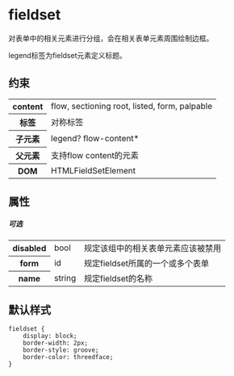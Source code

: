# fieldset

对表单中的相关元素进行分组，会在相关表单元素周围绘制边框。

legend标签为fieldset元素定义标题。

## 约束

<table>
<tr>
    <th>content</th>
    <td>flow, sectioning root, listed, form, palpable</td>
</tr>
<tr>
    <th>标签</th>
    <td>对称标签</td>
</tr>
<tr>
    <th>子元素</th>
    <td>legend? flow-content*</td>
</tr>
<tr>
    <th>父元素</th>
    <td>支持flow content的元素</td>
</tr>
<tr>
    <th>DOM</th>
    <td>HTMLFieldSetElement</td>
</tr>
</table>

## 属性

##### 可选

<table>
<tr>
    <th>disabled</th>
    <td>bool</td>
    <td>规定该组中的相关表单元素应该被禁用</td>
</tr>
<tr>
    <th>form</th>
    <td>id</td>
    <td>规定fieldset所属的一个或多个表单</td>
</tr>
<tr>
    <th>name</th>
    <td>string</td>
    <td>规定fieldset的名称</td>
</tr>
</table>

## 默认样式

```
fieldset {
    display: block;
    border-width: 2px;
    border-style: groove;
    border-color: threedface;
}
```